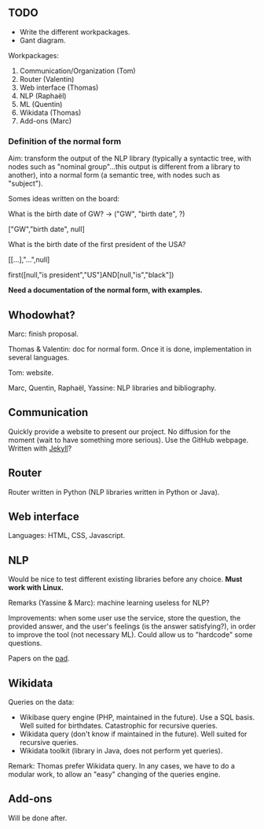 ## TODO

* Write the different workpackages.
* Gant diagram.

Workpackages:

1.  Communication/Organization  (Tom)
2.  Router                      (Valentin)
3.  Web interface               (Thomas)
4.  NLP                         (Raphaël)
5.  ML                          (Quentin)
6.  Wikidata                    (Thomas)
7.  Add-ons                     (Marc)

### Definition of the normal form

Aim: transform the output of the NLP library (typically a syntactic tree, with nodes such as "nominal group"...this output is different from a library to another), into a normal form (a semantic tree, with nodes such as "subject").

Somes ideas written on the board:

What is the birth date of GW? -> ("GW", "birth date", ?)

["GW","birth date", null]

What is the birth date of the first president of the USA?

[[...],"...",null]

first([null,"is president","US"]AND[null,"is","black"])

**Need a documentation of the normal form, with examples.**

## Whodowhat?

Marc: finish proposal.

Thomas & Valentin: doc for normal form. Once it is done, implementation in several languages.

Tom: website.

Marc, Quentin, Raphaël, Yassine: NLP libraries and bibliography.


## Communication

Quickly provide a website to present our project. No diffusion for the moment (wait to have something more serious). Use the GitHub webpage. Written with [Jekyll](https://github.com/jekyll/jekyll)?

## Router

Router written in Python (NLP libraries written in Python or Java).

## Web interface

Languages: HTML, CSS, Javascript.

## NLP

Would be nice to test different existing libraries before any choice. **Must work with Linux.**

Remarks (Yassine & Marc): machine learning useless for NLP?

Improvements: when some user use the service, store the question, the provided answer, and the user's feelings (is the answer satisfying?), in order to improve the tool (not necessary ML). Could allow us to "hardcode" some questions.

Papers on the [pad](http://pad.aliens-lyon.fr/p/ppp-nlp).

## Wikidata

Queries on the data:

*   Wikibase query engine (PHP, maintained in the future). Use a SQL basis. Well suited for birthdates. Catastrophic for recursive queries.
*   Wikidata query (don't know if maintained in the future). Well suited for recursive queries.
*   Wikidata toolkit (library in Java, does not perform yet queries).

Remark: Thomas prefer Wikidata query. In any cases, we have to do a modular work, to allow an "easy" changing of the queries engine.

## Add-ons

Will be done after.
